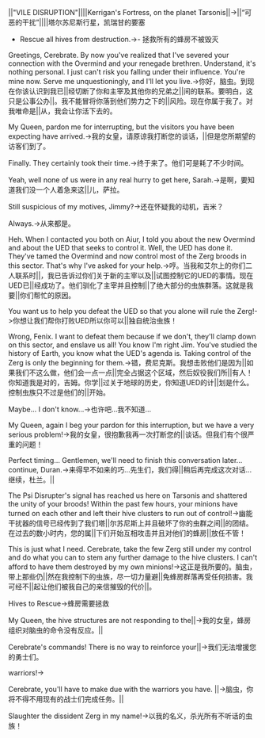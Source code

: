 ||"VILE DISRUPTION"||||Kerrigan's Fortress, on the planet Tarsonis||->||“可恶的干扰”||||塔尔苏尼斯行星，凯瑞甘的要塞

- Rescue all hives from destruction.->- 拯救所有的蜂房不被毁灭

Greetings, Cerebrate. By now you've realized that I've severed your connection with the Overmind and your renegade brethren. Understand, it's nothing personal. I just can't risk you falling under their influence. You're mine now. Serve me unquestioningly, and I'll let you live.->你好，脑虫。到现在你该认识到我已||经切断了你和主宰及其他你的兄弟之||间的联系。要明白，这只是公事公办||。我不能冒将你落到他们势力之下的||风险。现在你属于我了。对我唯命是||从，我会让你活下去的。

My Queen, pardon me for interrupting, but the visitors you have been expecting have arrived.->我的女皇，请原谅我打断您的谈话，||但是您所期望的访客们到了。

Finally. They certainly took their time.->终于来了。他们可是耗了不少时间。

Yeah, well none of us were in any real hurry to get here, Sarah.->是啊，要知道我们没一个人着急来这||儿，萨拉。

Still suspicious of my motives, Jimmy?->还在怀疑我的动机，吉米？

Always.->从来都是。

Heh. When I contacted you both on Aiur, I told you about the new Overmind and about the UED that seeks to control it. Well, the UED has done it. They've tamed the Overmind and now control most of the Zerg broods in this sector. That's why I've asked for your help.->哼。当我和艾尔上的你们二人联系时||，我已告诉过你们关于新的主宰以及||试图控制它的UED的事情。现在UED已||经成功了。他们驯化了主宰并且控制||了绝大部分的虫族群落。这就是我要||你们帮忙的原因。

You want us to help you defeat the UED so that you alone will rule the Zerg!->你想让我们帮你打败UED所以你可以||独自统治虫族！

Wrong, Fenix. I want to defeat them because if we don't, they'll clamp down on this sector, and enslave us all! You know I'm right Jim. You've studied the history of Earth, you know what the UED's agenda is. Taking control of the Zerg is only the beginning for them.->错，费尼克斯。我想击败他们是因为||如果我们不这么做，他们会一点一点||完全占据这个区域，然后奴役我们所||有人！你知道我是对的，吉姆。你学||过关于地球的历史，你知道UED的计||划是什么。控制虫族只不过是他们的||开始。

Maybe... I don't know...->也许吧…我不知道…

My Queen, again I beg your pardon for this interruption, but we have a very serious problem!->我的女皇，很抱歉我再一次打断您的||谈话。但我们有个很严重的问题！

Perfect timing... Gentlemen, we'll need to finish this conversation later... continue, Duran.->来得早不如来的巧…先生们，我们得||稍后再完成这次对话…继续，杜兰。||

The Psi Disrupter's signal has reached us here on Tarsonis and shattered the unity of your broods! Within the past few hours, your minions have turned on each other and left their hive clusters to run out of control!->幽能干扰器的信号已经传到了我们塔||尔苏尼斯上并且破坏了你的虫群之间||的团结。在过去的数小时内，您的属||下们开始互相攻击并且对他们的蜂房||放任不管！

This is just what I need. Cerebrate, take the few Zerg still under my control and do what you can to stem any further damage to the hive clusters. I can't afford to have them destroyed by my own minions!->这正是我所要的。脑虫，带上那些仍||然在我控制下的虫族，尽一切力量避||免蜂房群落再受任何损害。我可经不||起让他们被我自己的亲信摧毁的代价||。

Hives to Rescue->蜂房需要拯救

My Queen, the hive structures are not responding to the||->我的女皇，蜂房组织对脑虫的命令没有反应。||

Cerebrate's commands! There is no way to reinforce your||->我们无法增援您的勇士们。

warriors!->

Cerebrate, you'll have to make due with the warriors you have.  ||->脑虫，你将不得不用现有的战士们完成任务。||

Slaughter the dissident Zerg in my name!->以我的名义，杀光所有不听话的虫族！

